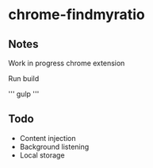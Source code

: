 # chrome-findmyratio

## Notes
Work in progress chrome extension

Run build

'''
gulp
'''


## Todo
- Content injection
- Background listening
- Local storage